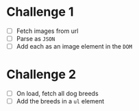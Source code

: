 # Challenge 1
- [ ] Fetch images from url
- [ ] Parse as ```JSON```
- [ ] Add each as an image element in the ```DOM```

# Challenge 2
- [ ] On load, fetch all dog breeds
- [ ] Add the breeds in a ```ul``` element
